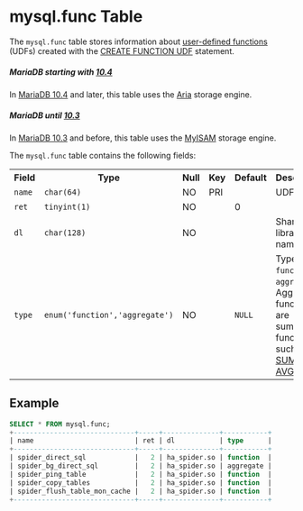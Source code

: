 # mysql.func Table

The `mysql.func` table stores information about [user-defined functions](/programming-customizing-mariadb/user-defined-functions) (UDFs) created with the [CREATE FUNCTION UDF](/programming-customizing-mariadb/user-defined-functions/create-function-udf) statement.

##### MariaDB starting with [10.4](/kb/en/what-is-mariadb-104/)

In [MariaDB 10.4](/kb/en/what-is-mariadb-104/) and later, this table uses the [Aria](/columns-storage-engines-and-plugins/storage-engines/aria) storage engine.

##### MariaDB until [10.3](/kb/en/what-is-mariadb-103/)

In [MariaDB 10.3](/kb/en/what-is-mariadb-103/) and before, this table uses the [MyISAM](/columns-storage-engines-and-plugins/storage-engines/myisam-storage-engine) storage engine.

The `mysql.func` table contains the following fields:

<table><tbody><tr><th>Field</th><th>Type</th><th>Null</th><th>Key</th><th>Default</th><th>Description</th></tr>
<tr><td><code>name</code></td><td><code>char(64)</code></td><td>NO</td><td>PRI</td><td></td><td>UDF name</td></tr>
<tr><td><code>ret</code></td><td><code>tinyint(1)</code></td><td>NO</td><td></td><td>0</td><td></td></tr>
<tr><td><code>dl</code></td><td><code>char(128)</code></td><td>NO</td><td></td><td></td><td>Shared library name</td></tr>
<tr><td><code>type</code></td><td><code>enum('function','aggregate')</code></td><td>NO</td><td></td><td><code>NULL</code></td><td>Type, either <code>function</code> or <code>aggregate</code>. Aggregate functions are summary functions such as <a href="/kb/en/sum/">SUM()</a> and <a href="/kb/en/avg/">AVG()</a>.</td></tr>
</tbody></table>

## Example

```sql
SELECT * FROM mysql.func;
+------------------------------+-----+--------------+-----------+
| name                         | ret | dl           | type      |
+------------------------------+-----+--------------+-----------+
| spider_direct_sql            |   2 | ha_spider.so | function  |
| spider_bg_direct_sql         |   2 | ha_spider.so | aggregate |
| spider_ping_table            |   2 | ha_spider.so | function  |
| spider_copy_tables           |   2 | ha_spider.so | function  |
| spider_flush_table_mon_cache |   2 | ha_spider.so | function  |
+------------------------------+-----+--------------+-----------+
```